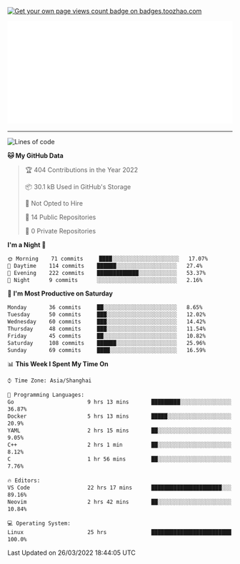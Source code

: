 <p align="left">  
<a href="https://badges.toozhao.com/stats/01FQP76TP6ZBNKKYXKKWX9BGJ8"><img src="https://badges.toozhao.com/badges/01FQP76TP6ZBNKKYXKKWX9BGJ8/blue.svg" alt="Get your own page views count badge on badges.toozhao.com" /></a>
</p>

<p align="right">
<a href="#!"><img src="./calendar.svg" ></a>
</p>

---

<!--START_SECTION:waka-->
![Lines of code](https://img.shields.io/badge/From%20Hello%20World%20I%27ve%20Written-39%20Thousand%20lines%20of%20code-blue)

**🐱 My GitHub Data** 

> 🏆 404 Contributions in the Year 2022
 > 
> 📦 30.1 kB Used in GitHub's Storage 
 > 
> 🚫 Not Opted to Hire
 > 
> 📜 14 Public Repositories 
 > 
> 🔑 0 Private Repositories  
 > 
**I'm a Night 🦉** 

```text
🌞 Morning    71 commits     ████░░░░░░░░░░░░░░░░░░░░░   17.07% 
🌆 Daytime    114 commits    ██████░░░░░░░░░░░░░░░░░░░   27.4% 
🌃 Evening    222 commits    █████████████░░░░░░░░░░░░   53.37% 
🌙 Night      9 commits      ░░░░░░░░░░░░░░░░░░░░░░░░░   2.16%

```
📅 **I'm Most Productive on Saturday** 

```text
Monday       36 commits     ██░░░░░░░░░░░░░░░░░░░░░░░   8.65% 
Tuesday      50 commits     ███░░░░░░░░░░░░░░░░░░░░░░   12.02% 
Wednesday    60 commits     ███░░░░░░░░░░░░░░░░░░░░░░   14.42% 
Thursday     48 commits     ███░░░░░░░░░░░░░░░░░░░░░░   11.54% 
Friday       45 commits     ██░░░░░░░░░░░░░░░░░░░░░░░   10.82% 
Saturday     108 commits    ██████░░░░░░░░░░░░░░░░░░░   25.96% 
Sunday       69 commits     ████░░░░░░░░░░░░░░░░░░░░░   16.59%

```


📊 **This Week I Spent My Time On** 

```text
⌚︎ Time Zone: Asia/Shanghai

💬 Programming Languages: 
Go                       9 hrs 13 mins       █████████░░░░░░░░░░░░░░░░   36.87% 
Docker                   5 hrs 13 mins       █████░░░░░░░░░░░░░░░░░░░░   20.9% 
YAML                     2 hrs 15 mins       ██░░░░░░░░░░░░░░░░░░░░░░░   9.05% 
C++                      2 hrs 1 min         ██░░░░░░░░░░░░░░░░░░░░░░░   8.12% 
C                        1 hr 56 mins        ██░░░░░░░░░░░░░░░░░░░░░░░   7.76%

🔥 Editors: 
VS Code                  22 hrs 17 mins      ██████████████████████░░░   89.16% 
Neovim                   2 hrs 42 mins       ██░░░░░░░░░░░░░░░░░░░░░░░   10.84%

💻 Operating System: 
Linux                    25 hrs              █████████████████████████   100.0%

```


 Last Updated on 26/03/2022 18:44:05 UTC
<!--END_SECTION:waka-->
